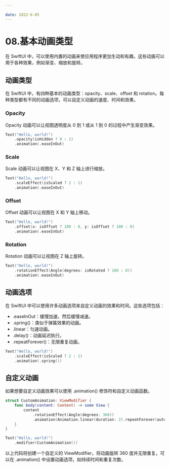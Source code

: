 ```yaml
---
 
date: 2022-6-05
---
```


# 08.基本动画类型
在 SwiftUI 中，可以使用内置的动画来使应用程序更加生动和有趣。这些动画可以用于各种效果，例如渐变、缩放和旋转。

## 动画类型

在 SwiftUI 中，有四种基本的动画类型：opacity、scale、offset 和 rotation。每种类型都有不同的动画选项，可以自定义动画的速度、时间和效果。

### Opacity
Opacity 动画可以让视图透明度从 0 到 1 或从 1 到 0 的过程中产生渐变效果。
``` swift
Text("Hello, world!")
    .opacity(isHidden ? 0 : 1)
    .animation(.easeInOut)
```

### Scale
Scale 动画可以让视图在 X、Y 和 Z 轴上进行缩放。
``` swift
Text("Hello, world!")
    .scaleEffect(isScaled ? 2 : 1)
    .animation(.easeInOut)
```

### Offset
Offset 动画可以让视图在 X 和 Y 轴上移动。
``` swift
Text("Hello, world!")
    .offset(x: isOffset ? 100 : 0, y: isOffset ? 100 : 0)
    .animation(.easeInOut)
```

### Rotation
Rotation 动画可以让视图在 Z 轴上旋转。
``` swift
Text("Hello, world!")
    .rotationEffect(Angle(degrees: isRotated ? 180 : 0))
    .animation(.easeInOut)
```

## 动画选项

在 SwiftUI 中可以使用许多动画选项来自定义动画的效果和时间。这些选项包括：
- .easeInOut：缓慢加速，然后缓慢减速。
- .spring()：类似于弹簧效果的动画。
- .linear：匀速动画。
- .delay()：动画延迟执行。
- .repeatForever()：无限重复动画。
``` swift
Text("Hello, world!")
    .scaleEffect(isScaled ? 2 : 1)
    .animation(.spring())
```

## 自定义动画

如果想要自定义动画效果可以使用 .animation() 修饰符和自定义动画函数。
``` swift
struct CustomAnimation: ViewModifier {
    func body(content: Content) -> some View {
        content
            .rotationEffect(Angle(degrees: 360))
            .animation(Animation.linear(duration: 2).repeatForever(autoreverses: false))
    }
}

Text("Hello, world!")
    .modifier(CustomAnimation())
```
以上代码将创建一个自定义的 ViewModifier，将动画旋转 360 度并无限重复。可以在 .animation() 中设置动画选项，如持续时间和重复次数。
